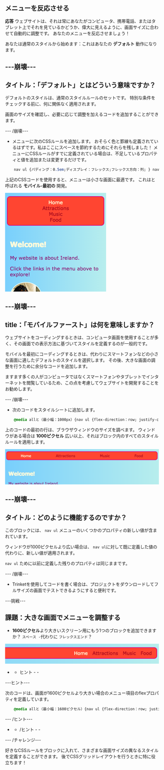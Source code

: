 ## メニューを反応させる

**応答** ウェブサイトは、それは常にあなたがコンピュータ、携帯電話、またはタブレット上でそれを見ているかどうか、偉大に見えるように、画面サイズに合わせて自動的に調整です。 あなたのメニューを反応させましょう！

あなたは通常のスタイルから始めます：これはあなたの **デフォルト** 動作になります。

## \---崩壊\---

## タイトル：「デフォルト」とはどういう意味ですか？

デフォルトのスタイルは、通常のスタイルルールのセットです。 特別な条件をチェックする前に、何に関係なく適用されます。

画面のサイズを確認し、必要に応じて調整を加えるコードを追加することができます。

\--- /崩壊\---

+ メニューに次のCSSルールを追加します。 おそらく色と罫線も定義されているはずです。私はここにスペースを節約するためにそれらを残しました！ メニューにCSSルールがすでに定義されている場合は、不足しているプロパティと値を追加または変更するだけです。

```css
    nav ul {パディング：0.5em;ディスプレイ：フレックス;フレックス方向：列; } nav ul li {text-align：center;}リストスタイルタイプ：なし; margin-right：0.5em; margin-left：0.5em; }
```

上記のCSSコードを使用すると、メニューは小さな画面に最適です。 これはと呼ばれる **モバイル-最初の** 開発。

![小さな画面に縦に積み重ねたメニュー項目](images/responsiveMenuMobile.png)

## \---崩壊\---

## title：「モバイルファースト」は何を意味しますか？

ウェブサイトをコーディングするときは、コンピュータ画面を使用することが多く、その画面での表示方法に基づいてスタイルを定義するのが一般的です。

モバイルを最初にコーディングするときは、代わりにスマートフォンなどの小さな画面に適したデフォルトのスタイルを選択します。 その後、大きな画面の調整を行うために余分なコードを追加します。

ますます多くの人がコンピュータではなくスマートフォンやタブレットでインターネットを閲覧しているため、この点を考慮してウェブサイトを開発することをお勧めします。

\--- /崩壊\---

+ 次のコードをスタイルシートに追加します。

```css
    @media allと（最小幅：1000px）{nav ul {flex-direction：row; justify-content：スペースアラウンド; }}
```

上のコードの最初の行は、ブラウザウィンドウのサイズを調べます。 ウィンドウがある場合は **1000ピクセル** 広い以上、それはブロック内のすべてのスタイルルールを適用します。

![より広い画面で1行に均等に配置されたメニュー項目](images/responsiveMenuMedium.png)

## \---崩壊\---

## タイトル：どのように機能するのですか？

このブロックには、 `nav ul` メニューのいくつかのプロパティの新しい値が含まれています。

ウィンドウが1000ピクセルより広い場合は、 `nav ul`に対して既に定義した値の代わりに、新しい値が適用されます。

`nav ul` ために以前に定義した残りのプロパティは同じままです。

\--- /崩壊\---

+ Trinketを使用してコードを書く場合は、プロジェクトをダウンロードしてフルサイズの画面でテストできるようにすると便利です。

\---挑戦\---

## 課題：大きな画面でメニューを調整する

+ **1600ピクセル**より大きいスクリーン用にもう1つのブロックを追加できますか？ `スペース -`代わりに `フレックスエンド`？

![ワイド画面の右にあるメニュー項目](images/responsiveMenuWide.png)

- - ヒント - -

\---ヒント\---

次のコードは、画面が1600ピクセルより大きい場合のメニュー項目のflexプロパティを定義しています。

```css
    @media allと（最小幅：1600ピクセル）{nav ul {flex-direction：row; justify-content：フレックスエンド。 }}  
```

\--- /ヒント\---

- - /ヒント - -

\--- /チャレンジ\---

好きなCSSルールをブロックに入れて、さまざまな画面サイズの異なるスタイルを定義することができます。 後でCSSグリッドレイアウトを行うときに特に役立ちます！